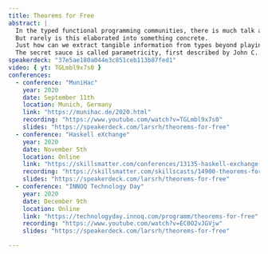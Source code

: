 ```yaml
---
title: Theorems for Free
abstract: |
  In the typed functional programming communities, there is much talk about “reasoning with types”.
  But rarely is this elaborated into something concrete.
  Just how can we extract tangible information from types beyond playing mere type tetris?
  The secret sauce is called parametricity, first described by John C. Reynolds, and later applied to Haskell by Philip Wadler in his seminal paper “Theorems for free!”.
speakerdeck: "37e5ae180a044e3c851ceb113b87fed1"
video: { yt: TGLmbl9x7s0 }
conferences:
  - conference: "MuniHac"
    year: 2020
    date: September 11th
    location: Munich, Germany
    link: "https://munihac.de/2020.html"
    recording: "https://www.youtube.com/watch?v=TGLmbl9x7s0"
    slides: "https://speakerdeck.com/larsrh/theorems-for-free"
  - conference: "Haskell eXchange"
    year: 2020
    date: November 5th
    location: Online
    link: "https://skillsmatter.com/conferences/13135-haskell-exchange-2020#program"
    recording: "https://skillsmatter.com/skillscasts/14900-theorems-for-free"
    slides: "https://speakerdeck.com/larsrh/theorems-for-free"
  - conference: "INNOQ Technology Day"
    year: 2020
    date: December 9th
    location: Online
    link: "https://technologyday.innoq.com/programm/theorems-for-free"
    recording: "https://www.youtube.com/watch?v=EC0O2vJGVjw"
    slides: "https://speakerdeck.com/larsrh/theorems-for-free"

---
```

